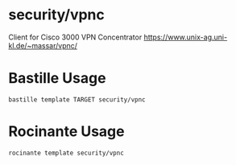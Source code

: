 # security/vpnc
Client for Cisco 3000 VPN Concentrator
https://www.unix-ag.uni-kl.de/~massar/vpnc/

# Bastille Usage
```shell
bastille template TARGET security/vpnc
```

# Rocinante Usage
```shell
rocinante template security/vpnc
```

